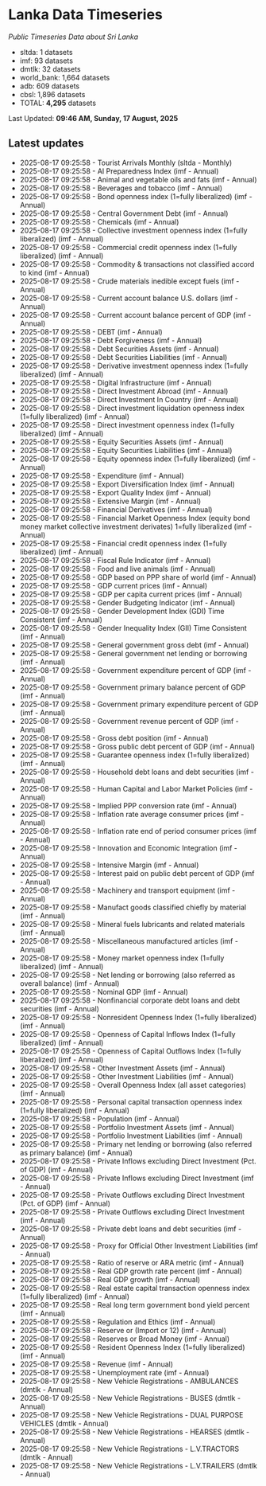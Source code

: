 # Lanka Data Timeseries
*Public Timeseries Data about Sri Lanka*

* sltda: 1 datasets
* imf: 93 datasets
* dmtlk: 32 datasets
* world_bank: 1,664 datasets
* adb: 609 datasets
* cbsl: 1,896 datasets
* TOTAL: **4,295** datasets

Last Updated: **09:46 AM, Sunday, 17 August, 2025**

## Latest updates

* 2025-08-17 09:25:58 - Tourist Arrivals Monthly (sltda - Monthly)
* 2025-08-17 09:25:58 - AI Preparedness Index (imf - Annual)
* 2025-08-17 09:25:58 - Animal and vegetable oils and fats (imf - Annual)
* 2025-08-17 09:25:58 - Beverages and tobacco (imf - Annual)
* 2025-08-17 09:25:58 - Bond openness index (1=fully liberalized) (imf - Annual)
* 2025-08-17 09:25:58 - Central Government Debt (imf - Annual)
* 2025-08-17 09:25:58 - Chemicals (imf - Annual)
* 2025-08-17 09:25:58 - Collective investment openness index (1=fully liberalized) (imf - Annual)
* 2025-08-17 09:25:58 - Commercial credit openness index (1=fully liberalized) (imf - Annual)
* 2025-08-17 09:25:58 - Commodity & transactions not classified accord to kind (imf - Annual)
* 2025-08-17 09:25:58 - Crude materials inedible except fuels (imf - Annual)
* 2025-08-17 09:25:58 - Current account balance U.S. dollars (imf - Annual)
* 2025-08-17 09:25:58 - Current account balance percent of GDP (imf - Annual)
* 2025-08-17 09:25:58 - DEBT (imf - Annual)
* 2025-08-17 09:25:58 - Debt Forgiveness (imf - Annual)
* 2025-08-17 09:25:58 - Debt Securities Assets (imf - Annual)
* 2025-08-17 09:25:58 - Debt Securities Liabilities (imf - Annual)
* 2025-08-17 09:25:58 - Derivative investment openness index (1=fully liberalized) (imf - Annual)
* 2025-08-17 09:25:58 - Digital Infrastructure (imf - Annual)
* 2025-08-17 09:25:58 - Direct Investment Abroad (imf - Annual)
* 2025-08-17 09:25:58 - Direct Investment In Country (imf - Annual)
* 2025-08-17 09:25:58 - Direct investment liquidation openness index (1=fully liberalized) (imf - Annual)
* 2025-08-17 09:25:58 - Direct investment openness index (1=fully liberalized) (imf - Annual)
* 2025-08-17 09:25:58 - Equity Securities Assets (imf - Annual)
* 2025-08-17 09:25:58 - Equity Securities Liabilities (imf - Annual)
* 2025-08-17 09:25:58 - Equity openness index (1=fully liberalized) (imf - Annual)
* 2025-08-17 09:25:58 - Expenditure (imf - Annual)
* 2025-08-17 09:25:58 - Export Diversification Index (imf - Annual)
* 2025-08-17 09:25:58 - Export Quality Index (imf - Annual)
* 2025-08-17 09:25:58 - Extensive Margin (imf - Annual)
* 2025-08-17 09:25:58 - Financial Derivatives (imf - Annual)
* 2025-08-17 09:25:58 - Financial Market Openness Index (equity bond money market collective investment derivates) 1=fully liberalized (imf - Annual)
* 2025-08-17 09:25:58 - Financial credit openness index (1=fully liberalized) (imf - Annual)
* 2025-08-17 09:25:58 - Fiscal Rule Indicator (imf - Annual)
* 2025-08-17 09:25:58 - Food and live animals (imf - Annual)
* 2025-08-17 09:25:58 - GDP based on PPP share of world (imf - Annual)
* 2025-08-17 09:25:58 - GDP current prices (imf - Annual)
* 2025-08-17 09:25:58 - GDP per capita current prices (imf - Annual)
* 2025-08-17 09:25:58 - Gender Budgeting Indicator (imf - Annual)
* 2025-08-17 09:25:58 - Gender Development Index (GDI) Time Consistent (imf - Annual)
* 2025-08-17 09:25:58 - Gender Inequality Index (GII) Time Consistent (imf - Annual)
* 2025-08-17 09:25:58 - General government gross debt (imf - Annual)
* 2025-08-17 09:25:58 - General government net lending or borrowing (imf - Annual)
* 2025-08-17 09:25:58 - Government expenditure percent of GDP (imf - Annual)
* 2025-08-17 09:25:58 - Government primary balance percent of GDP (imf - Annual)
* 2025-08-17 09:25:58 - Government primary expenditure percent of GDP (imf - Annual)
* 2025-08-17 09:25:58 - Government revenue percent of GDP (imf - Annual)
* 2025-08-17 09:25:58 - Gross debt position (imf - Annual)
* 2025-08-17 09:25:58 - Gross public debt percent of GDP (imf - Annual)
* 2025-08-17 09:25:58 - Guarantee openness index (1=fully liberalized) (imf - Annual)
* 2025-08-17 09:25:58 - Household debt loans and debt securities (imf - Annual)
* 2025-08-17 09:25:58 - Human Capital and Labor Market Policies (imf - Annual)
* 2025-08-17 09:25:58 - Implied PPP conversion rate (imf - Annual)
* 2025-08-17 09:25:58 - Inflation rate average consumer prices (imf - Annual)
* 2025-08-17 09:25:58 - Inflation rate end of period consumer prices (imf - Annual)
* 2025-08-17 09:25:58 - Innovation and Economic Integration (imf - Annual)
* 2025-08-17 09:25:58 - Intensive Margin (imf - Annual)
* 2025-08-17 09:25:58 - Interest paid on public debt percent of GDP (imf - Annual)
* 2025-08-17 09:25:58 - Machinery and transport equipment (imf - Annual)
* 2025-08-17 09:25:58 - Manufact goods classified chiefly by material (imf - Annual)
* 2025-08-17 09:25:58 - Mineral fuels lubricants and related materials (imf - Annual)
* 2025-08-17 09:25:58 - Miscellaneous manufactured articles (imf - Annual)
* 2025-08-17 09:25:58 - Money market openness index (1=fully liberalized) (imf - Annual)
* 2025-08-17 09:25:58 - Net lending or borrowing (also referred as overall balance) (imf - Annual)
* 2025-08-17 09:25:58 - Nominal GDP (imf - Annual)
* 2025-08-17 09:25:58 - Nonfinancial corporate debt loans and debt securities (imf - Annual)
* 2025-08-17 09:25:58 - Nonresident Openness Index (1=fully liberalized) (imf - Annual)
* 2025-08-17 09:25:58 - Openness of Capital Inflows Index (1=fully liberalized) (imf - Annual)
* 2025-08-17 09:25:58 - Openness of Capital Outflows Index (1=fully liberalized) (imf - Annual)
* 2025-08-17 09:25:58 - Other Investment Assets (imf - Annual)
* 2025-08-17 09:25:58 - Other Investment Liabilities (imf - Annual)
* 2025-08-17 09:25:58 - Overall Openness Index (all asset categories) (imf - Annual)
* 2025-08-17 09:25:58 - Personal capital transaction openness index (1=fully liberalized) (imf - Annual)
* 2025-08-17 09:25:58 - Population (imf - Annual)
* 2025-08-17 09:25:58 - Portfolio Investment Assets (imf - Annual)
* 2025-08-17 09:25:58 - Portfolio Investment Liabilities (imf - Annual)
* 2025-08-17 09:25:58 - Primary net lending or borrowing (also referred as primary balance) (imf - Annual)
* 2025-08-17 09:25:58 - Private Inflows excluding Direct Investment (Pct. of GDP) (imf - Annual)
* 2025-08-17 09:25:58 - Private Inflows excluding Direct Investment (imf - Annual)
* 2025-08-17 09:25:58 - Private Outflows excluding Direct Investment (Pct. of GDP) (imf - Annual)
* 2025-08-17 09:25:58 - Private Outflows excluding Direct Investment (imf - Annual)
* 2025-08-17 09:25:58 - Private debt loans and debt securities (imf - Annual)
* 2025-08-17 09:25:58 - Proxy for Official Other Investment Liabilities (imf - Annual)
* 2025-08-17 09:25:58 - Ratio of reserve or ARA metric (imf - Annual)
* 2025-08-17 09:25:58 - Real GDP growth rate percent (imf - Annual)
* 2025-08-17 09:25:58 - Real GDP growth (imf - Annual)
* 2025-08-17 09:25:58 - Real estate capital transaction openness index (1=fully liberalized) (imf - Annual)
* 2025-08-17 09:25:58 - Real long term government bond yield percent (imf - Annual)
* 2025-08-17 09:25:58 - Regulation and Ethics (imf - Annual)
* 2025-08-17 09:25:58 - Reserve or (Import or 12) (imf - Annual)
* 2025-08-17 09:25:58 - Reserves or Broad Money (imf - Annual)
* 2025-08-17 09:25:58 - Resident Openness Index (1=fully liberalized) (imf - Annual)
* 2025-08-17 09:25:58 - Revenue (imf - Annual)
* 2025-08-17 09:25:58 - Unemployment rate (imf - Annual)
* 2025-08-17 09:25:58 - New Vehicle Registrations - AMBULANCES (dmtlk - Annual)
* 2025-08-17 09:25:58 - New Vehicle Registrations - BUSES (dmtlk - Annual)
* 2025-08-17 09:25:58 - New Vehicle Registrations - DUAL PURPOSE VEHICLES (dmtlk - Annual)
* 2025-08-17 09:25:58 - New Vehicle Registrations - HEARSES (dmtlk - Annual)
* 2025-08-17 09:25:58 - New Vehicle Registrations - L.V.TRACTORS (dmtlk - Annual)
* 2025-08-17 09:25:58 - New Vehicle Registrations - L.V.TRAILERS (dmtlk - Annual)